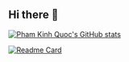 ## Hi there 👋

[![Pham Kinh Quoc's GitHub stats](https://github-readme-stats.vercel.app/api?username=phamkinhquoc2002&show_icons=true&theme=radical)](https://github.com/anuraghazra/github-readme-stats)

[![Readme Card](https://github-readme-stats.vercel.app/api?username=phamkinhquoc2002&show_icons=true&theme=radical)](https://github.com/phamkinhquoc2002/dive_into_deep_learning)

